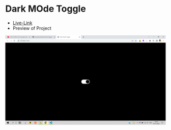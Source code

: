 # Dark MOde Toggle

- [Live-Link](https://aravindont.github.io/Dark-Mode-Toggle/)
- Preview of Project

![dark-mode](./dark-light-mode.png)
